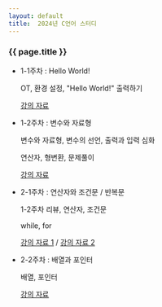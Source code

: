 ```yaml
---
layout: default
title:  2024년 C언어 스터디
---
```

### {{ page.title }}

- 1-1주차 : Hello World!

    OT, 환경 설정, "Hello World!" 출력하기 

    [강의 자료](https://drive.google.com/file/d/1tlPs0wGMhbddnOSdAXpYe3VV8VeMuHh8/view?usp=sharing)
- 1-2주차 : 변수와 자료형

  변수와 자료형, 변수의 선언, 출력과 입력 심화

  연산자, 형변환, 문제풀이

  [강의 자료](https://drive.google.com/file/d/1QVrcnHoxdvuctfAJPGermIQXzQ0OW4dd/view?usp=sharing)
- 2-1주차 : 연산자와 조건문 / 반복문

  1-2주차 리뷰, 연산자, 조건문

  while, for

  [강의 자료 1](https://drive.google.com/file/d/1YzqYTyOVN7PrN7tzqx1Zpqw8WiLSDQkd/view?usp=share_link) / [강의 자료 2](https://drive.google.com/file/d/1GZZefx2TXa9lXEr_3_8F1icDRWl8W_68/view?usp=sharing)

- 2-2주차 : 배열과 포인터

  배열, 포인터

  [강의 자료](#)